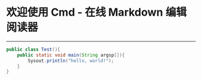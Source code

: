 # 欢迎使用 Cmd - 在线 Markdown 编辑阅读器

------

```java
public class Test(){
	public static void main(String argsp[]){
		Sysout.println("hello, world!");
	}
}
```